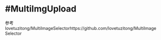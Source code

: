 #MultiImgUpload
====
参考lovetuzitong/MultiImageSelectorhttps://github.com/lovetuzitong/MultiImageSelector

